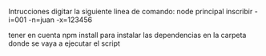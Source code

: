 Intrucciones digitar la siguiente linea de comando:
node principal inscribir -i=001 -n=juan -x=123456

tener en cuenta npm install para instalar las dependencias en la carpeta donde se vaya a ejecutar el script 

